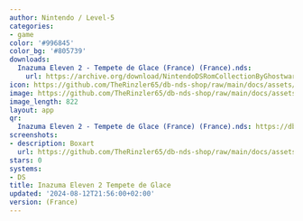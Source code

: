 ```yaml
---
author: Nintendo / Level-5
categories:
- game
color: '#996845'
color_bg: '#805739'
downloads:
  Inazuma Eleven 2 - Tempete de Glace (France) (France).nds:
    url: https://archive.org/download/NintendoDSRomCollectionByGhostware/Inazuma%20Eleven%20Tempete%20de%20Glace%20%28France%29.nds
icon: https://github.com/TheRinzler65/db-nds-shop/raw/main/docs/assets/images/icons/inazumaeleventempetedeglace.png
image: https://github.com/TheRinzler65/db-nds-shop/raw/main/docs/assets/images/icons/inazumaeleventempetedeglace.png
image_length: 822
layout: app
qr:
  Inazuma Eleven 2 - Tempete de Glace (France) (France).nds: https://db-nds-shop.fr/assets/images/qr/inazuma-eleven-2---tempete-de-glace-france-france-nds.png
screenshots:
- description: Boxart
  url: https://github.com/TheRinzler65/db-nds-shop/raw/main/docs/assets/images/boxart/Inazuma%20Eleven%202%20-%20Tempete%20de%20Glace%20(France).nds.png
stars: 0
systems:
- DS
title: Inazuma Eleven 2 Tempete de Glace
updated: '2024-08-12T21:56:00+02:00'
version: (France)
---
```

